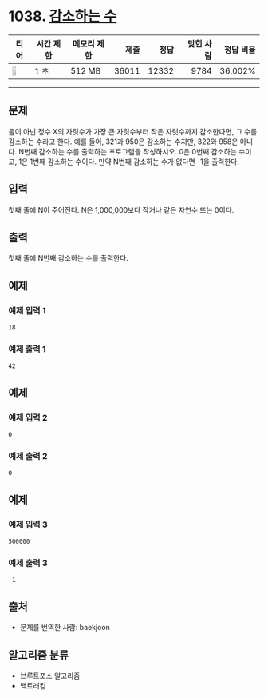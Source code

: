 # 1038. [감소하는 수](https://www.acmicpc.net/problem/1038)

| 티어 | 시간 제한 | 메모리 제한 | 제출 | 정답 | 맞힌 사람 | 정답 비율 |
|---|---|---|---:|---:|---:|---:|
| <img src="https://static.solved.ac/tier_small/11.svg" width="50%" /> | 1 초 | 512 MB | 36011 | 12332 | 9784 | 36.002% |

---

## 문제

음이 아닌 정수 X의 자릿수가 가장 큰 자릿수부터 작은 자릿수까지 감소한다면, 그 수를 감소하는 수라고 한다. 예를 들어, 321과 950은 감소하는 수지만, 322와 958은 아니다. N번째 감소하는 수를 출력하는 프로그램을 작성하시오. 0은 0번째 감소하는 수이고, 1은 1번째 감소하는 수이다. 만약 N번째 감소하는 수가 없다면 -1을 출력한다.

## 입력

첫째 줄에 N이 주어진다. N은 1,000,000보다 작거나 같은 자연수 또는 0이다.

## 출력

첫째 줄에 N번째 감소하는 수를 출력한다.

## 예제

### 예제 입력 1

```
18
```

### 예제 출력 1

```
42
```

## 예제

### 예제 입력 2

```
0
```

### 예제 출력 2

```
0
```

## 예제

### 예제 입력 3

```
500000
```

### 예제 출력 3

```
-1
```

## 출처

- 문제를 번역한 사람: baekjoon

## 알고리즘 분류

- 브루트포스 알고리즘
- 백트래킹

